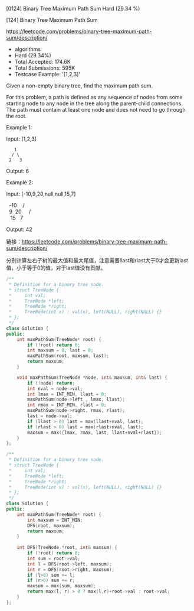 [0124] Binary Tree Maximum Path Sum                                 Hard   (29.34 %)

<!--front-->	
[124] Binary Tree Maximum Path Sum  

https://leetcode.com/problems/binary-tree-maximum-path-sum/description/

* algorithms
* Hard (29.34%)
* Total Accepted:    174.6K
* Total Submissions: 595K
* Testcase Example:  '[1,2,3]'

Given a non-empty binary tree, find the maximum path sum.

For this problem, a path is defined as any sequence of nodes from some starting node to any node in the tree along the parent-child connections. The path must contain at least one node and does not need to go through the root.

Example 1:


Input: [1,2,3]

       1
      / \
     2   3

Output: 6


Example 2:


Input: [-10,9,20,null,null,15,7]

   -10
   / \
  9  20
    /  \
   15   7

Output: 42








<!--back-->

链接：https://leetcode.com/problems/binary-tree-maximum-path-sum/description/

分别计算左右子树的最大值和最大尾值，注意需要llast和rlast大于0才会更新last值，小于等于0的值，对于last值没有贡献。

```cpp
/**
 * Definition for a binary tree node.
 * struct TreeNode {
 *     int val;
 *     TreeNode *left;
 *     TreeNode *right;
 *     TreeNode(int x) : val(x), left(NULL), right(NULL) {}
 * };
 */
class Solution {
public:
    int maxPathSum(TreeNode* root) {
        if (!root) return 0;
        int maxsum = 0, last = 0; 
        maxPathSum(root, maxsum, last);
        return maxsum;
    }

    void maxPathSum(TreeNode *node, int& maxsum, int& last) {
        if (!node) return;
        int nval = node->val;
        int lmax = INT_MIN, llast = 0;
        maxPathSum(node->left , lmax, llast);
        int rmax = INT_MIN, rlast = 0;
        maxPathSum(node->right, rmax, rlast);
        last = node->val; 
        if (llast > 0) last = max(llast+nval, last);
        if (rlast > 0) last = max(rlast+nval, last);
        maxsum = max({lmax, rmax, last, llast+nval+rlast}); 
    }
};
```

```cpp
/**
 * Definition for a binary tree node.
 * struct TreeNode {
 *     int val;
 *     TreeNode *left;
 *     TreeNode *right;
 *     TreeNode(int x) : val(x), left(NULL), right(NULL) {}
 * };
 */
class Solution {
public:
    int maxPathSum(TreeNode* root) {
        int maxsum = INT_MIN;
        DFS(root, maxsum);
        return maxsum;
    }
    
    int DFS(TreeNode *root, int& maxsum) {
        if (!root) return 0;
        int sum = root->val;
        int l = DFS(root->left, maxsum);
        int r = DFS(root->right, maxsum);
        if (l>0) sum += l;
        if (r>0) sum += r;
        maxsum = max(sum, maxsum);
        return max(l, r) > 0 ? max(l,r)+root->val : root->val;
    }
};
```


